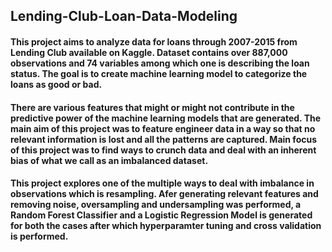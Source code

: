 ## Lending-Club-Loan-Data-Modeling
#### This project aims to analyze data for loans through 2007-2015 from Lending Club available on Kaggle. Dataset contains over 887,000 observations and 74 variables among which one is describing the loan status. The goal is to create machine learning model to categorize the loans as good or bad. 
#### There are various features that might or might not contribute in the predictive power of the machine learning models that are generated. The main aim of this project was to feature engineer data in a way so that no relevant information is lost and all the patterns are captured. Main focus of this project was to find ways to crunch data and deal with an inherent bias of what we call as an imbalanced dataset.
#### This project explores one of the multiple ways to deal with imbalance in observations which is resampling. Afer generating relevant features and removing noise, oversampling and undersampling was performed, a Random Forest Classifier and a Logistic Regression Model is generated for both the cases after which hyperparamter tuning and cross validation is performed. 
